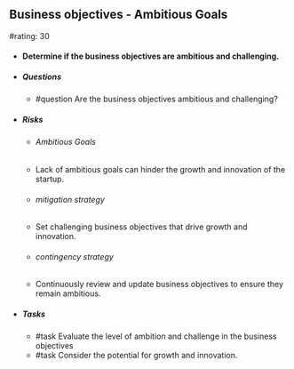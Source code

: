 ## Business objectives - Ambitious Goals
#rating: 30
- #### Determine if the business objectives are ambitious and challenging.
- ##### Questions
  - #question Are the business objectives ambitious and challenging?
- ##### Risks

  - ###### Ambitious Goals
  - Lack of ambitious goals can hinder the growth and innovation of the startup.
  - ###### mitigation strategy
  - Set challenging business objectives that drive growth and innovation.
  - ###### contingency strategy
  - Continuously review and update business objectives to ensure they remain ambitious.
- ##### Tasks
  - #task Evaluate the level of ambition and challenge in the business objectives
  - #task  Consider the potential for growth and innovation.


